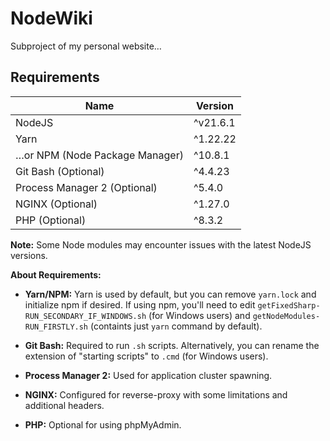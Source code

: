 # NodeWiki

Subproject of my personal website…

## Requirements

|                Name               |    Version    |
| --------------------------------- | ------------- |
| NodeJS                            | ^v21.6.1      |
| Yarn                              | ^1.22.22      |
| …or NPM (Node Package Manager)    | ^10.8.1       |
| Git Bash (Optional)               | ^4.4.23       |
| Process Manager 2 (Optional)      | ^5.4.0        |
| NGINX (Optional)                  | ^1.27.0       |
| PHP (Optional)                    | ^8.3.2        |

**Note:** Some Node modules may encounter issues with the latest NodeJS versions.

**About Requirements:**

- **Yarn/NPM:** Yarn is used by default, but you can remove `yarn.lock` and initialize npm if desired. If using npm, you'll need to edit `getFixedSharp-RUN_SECONDARY_IF_WINDOWS.sh` (for Windows users) and `getNodeModules-RUN_FIRSTLY.sh` (containts just `yarn` command by default).

- **Git Bash:** Required to run `.sh` scripts. Alternatively, you can rename the extension of "starting scripts" to `.cmd` (for Windows users).

- **Process Manager 2:** Used for application cluster spawning.

- **NGINX:** Configured for reverse-proxy with some limitations and additional headers.

- **PHP:** Optional for using phpMyAdmin.
